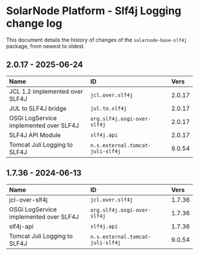 # SolarNode Platform - Slf4j Logging change log

This document details the history of changes of the `solarnode-base-slf4j` package, from newest to
oldest.

## 2.0.17 - 2025-06-24

| Name                                   | ID                               | Vers   |
|:---------------------------------------|:---------------------------------|:-------|
| JCL 1.2 implemented over SLF4J         | `jcl.over.slf4j`                 | 2.0.17 |
| JUL to SLF4J bridge                    | `jul.to.slf4j`                   | 2.0.17 |
| OSGi LogService implemented over SLF4J | `org.slf4j.osgi-over-slf4j`      | 2.0.17 |
| SLF4J API Module                       | `slf4j.api`                      | 2.0.17 |
| Tomcat Juli Logging to SLF4J           | `n.s.external.tomcat-juli-slf4j` | 9.0.54 |


## 1.7.36 - 2024-06-13

| Name                                   | ID                               | Vers   |
|:---------------------------------------|:---------------------------------|:-------|
| jcl-over-slf4j                         | `jcl.over.slf4j`                 | 1.7.36 |
| OSGi LogService implemented over SLF4J | `org.slf4j.osgi-over-slf4j`      | 1.7.36 |
| slf4j-api                              | `slf4j.api`                      | 1.7.36 |
| Tomcat Juli Logging to SLF4J           | `n.s.external.tomcat-juli-slf4j` | 9.0.54 |
